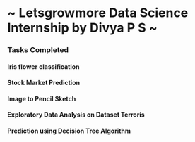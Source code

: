 # ~ Letsgrowmore Data Science Internship by Divya P S ~
### Tasks Completed
#### Iris flower classification <br/>
#### Stock Market Prediction <br/>
#### Image to Pencil Sketch <br/>
#### Exploratory Data Analysis on Dataset Terroris <br/>
#### Prediction using Decision Tree Algorithm <br/>

